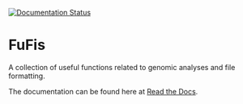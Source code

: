 [![Documentation Status](https://readthedocs.org/projects/fufis/badge/?version=latest)](https://fufis.readthedocs.io/en/latest/?badge=latest)

# FuFis
A collection of useful functions related to genomic analyses and file formatting.

The documentation can be found here at [Read the Docs](https://fufis.readthedocs.io/en/latest/Main.html).
